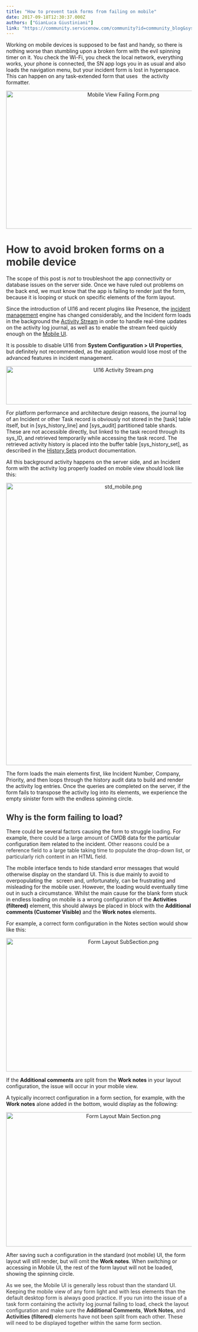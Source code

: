 ```yaml
---
title: "How to prevent task forms from failing on mobile"
date: 2017-09-18T12:30:37.000Z
authors: ["GianLuca Giustiniani"]
link: "https://community.servicenow.com/community?id=community_blog&sys_id=484ea2addbd0dbc01dcaf3231f96195a"
---
```

<p>Working on mobile devices is supposed to be fast and handy, so there is nothing worse than stumbling upon a broken form with the evil spinning timer on it. You check the Wi-Fi, you check the local network, everything works, your phone is connected, the SN app logs you in as usual and also loads the navigation menu, but your incident form is lost in hyperspace. This can happen on any task-extended form that uses   the activity formatter.</p><p></p><p style="text-align: center;"><img   alt="Mobile View Failing Form.png" class="image-6 jive-image" src="1e672bf9dbdc5b048c8ef4621f9619a3.iix" style="width: 620px; height: 374px;"/></p><p></p><h1><span style="color: #303030;">How to avoid broken forms on a mobile device</span></h1><p>The scope of this post is <em>not</em> to troubleshoot the app connectivity or database issues on the server side. Once we have ruled out problems on the back end, we must know that the app is failing to render just the form, because it is looping or stuck on specific elements of the form layout.</p><p></p><p>Since the introduction of UI16 and recent plugins like Presence, the <a title="ocs.servicenow.com/bundle/jakarta-it-service-management/page/product/incident-management/concept/c_IncidentManagement.html" href="https://docs.servicenow.com/bundle/jakarta-it-service-management/page/product/incident-management/concept/c_IncidentManagement.html">incident management</a> engine has changed considerably, and the Incident form loads in the background the <a title="ocs.servicenow.com/bundle/istanbul-servicenow-platform/page/use/navigation/concept/c_activity-streams.html" href="https://docs.servicenow.com/bundle/istanbul-servicenow-platform/page/use/navigation/concept/c_activity-streams.html">Activity Stream</a> in order to handle real-time updates on the activity log journal, as well as to enable the stream feed quickly enough on the <a title="ocs.servicenow.com/bundle/helsinki-servicenow-platform/page/administer/tablet-mobile-ui/concept/c_MobileActivityStreams.html" href="https://docs.servicenow.com/bundle/helsinki-servicenow-platform/page/administer/tablet-mobile-ui/concept/c_MobileActivityStreams.html">Mobile UI</a>.</p><p></p><p>It is possible to disable UI16 from <strong>System Configuration &gt; UI Properties</strong>, but definitely not recommended, as the application would lose most of the advanced features in incident management.</p><p style="text-align: center;"><img   alt="UI16 Activity Stream.png" class="image-7 jive-image" src="ca18d1cadbd81b04ed6af3231f96191a.iix" style="width: 620px; height: 104px;"/></p><p></p><p>For platform performance and architecture design reasons, the journal log of an Incident or other Task record is obviously not stored in the [task] table itself, but in [sys_history_line] and [sys_audit] partitioned table shards. These are not accessible directly, but linked to the task record through its sys_ID, and retrieved temporarily while accessing the task record. The retrieved activity history is placed into the buffer table [sys_history_set], as described in the <a href="https://docs.servicenow.com/bundle/jakarta-servicenow-platform/page/administer/security/concept/c_HistorySets.html" title="https://docs.servicenow.com/bundle/jakarta-servicenow-platform/page/administer/security/concept/c_HistorySets.html">History Sets</a> product documentation.</p><p></p><p>All this background activity happens on the server side, and an Incident form with the activity log properly loaded on mobile view should look like this:</p><p style="text-align: center;"><img   alt="std_mobile.png" class="image-8 jive-image" src="c15078c2dbdc57041dcaf3231f961965.iix" style="width: 620px; height: 765px;"/></p><p></p><p>The form loads the main elements first, like Incident Number, Company, Priority, and then loops through the history audit data to build and render the activity log entries. Once the queries are completed on the server, if the form fails to transpose the activity log into its elements, we experience the empty sinister form with the endless spinning circle.</p><p></p><h2><span style="color: #303030;">Why is the form failing to load? </span></h2><p>There could be several factors causing the form to struggle <span style="color: #303030;">loading</span>. For example, <span style="color: #303030;">there could be a large amount of C</span>MDB data for the particular configuration item related to the incident. <span style="color: #303030;">Other reasons could be a reference field to a large table taking time to populate the drop-down list, or particularly rich content in an HTML field.</span></p><p></p><p>The mobile interface tends to hide standard error messages that would otherwise display on the standard UI. This is due mainly to avoid to overpopulating the   screen and, unfortunately, can be frustrating and misleading for the mobile user. However, the loading would eventually time out in such a circumstance. Whilst the main cause for the blank form stuck in endless loading on mobile is a wrong configuration of the <strong>Activities (filtered)</strong> element, this should always be placed in block with the <strong>Additional comments (Customer Visible)</strong> and the <strong>Work notes</strong> elements.</p><p></p><p>For example, a correct form configuration in the Notes section would show like this:</p><p style="text-align: center;"><img   alt="Form Layout SubSection.png" class="image-10 jive-image" src="118373bddbdc1fc03eb27a9e0f961971.iix" style="width: 620px; height: 362px;"/></p><p></p><p>If the <strong>Additional comments</strong> are split from the <strong>Work notes</strong> in your layout configuration, the issue will occur in your mobile view.</p><p>A typically incorrect configuration in a form section, for example, with the <strong>Work notes</strong> alone added in the bottom, would display as the following:</p><p style="text-align: center;"><img   alt="Form Layout Main Section.png" class="image-9 jive-image" src="ac01108edb149fc068c1fb651f961918.iix" style="width: 620px; height: 364px;"/></p><p></p><p>After saving such a configuration in the standard (not mobile) UI, the form layout will still render, but <span style="color: #303030;">will omit</span> the <strong>Work notes</strong>. When switching or accessing in Mobile UI, the rest of the form layout will not be loaded, showing the spinning circle.</p><p></p><p><span style="color: #9900ff;"><span style="color: #303030;">As we see, the Mobile UI is generally less robust than the standard UI. Keeping the mobile view of any form light and with less elements than the default desktop form is always good practice.</span> <span style="color: #303030;">If you run into the issue of a task form containing the activity log journal failing to load, check the layout configuration and make sure the <strong>Additional Comments</strong>, <strong>Work Notes</strong>, and <strong>Activities (filtered)</strong> elements have not been split from each other. These will need to be displayed together within the same form section.</span></span></p>
